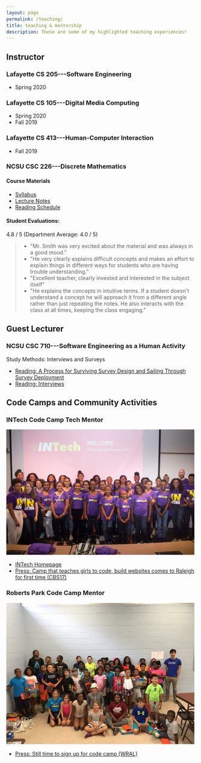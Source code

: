 ```yaml
---
layout: page
permalink: /teaching/
title: teaching & mentorship
description: These are some of my highlighted teaching experiences!
---
```


## Instructor
### **Lafayette CS 205---Software Engineering**
- Spring 2020

### **Lafayette CS 105---Digital Media Computing**
- Spring 2020
- Fall 2019

### **Lafayette CS 413---Human-Computer Interaction**
- Fall 2019

### **NCSU CSC 226---Discrete Mathematics**  

#### Course Materials
- [Syllabus](/assets/pdf/CSC_226_syllabus_Smith_2017.pdf)
- [Lecture Notes](https://drive.google.com/open?id=0BzCTsFTvzVNXVzZ4a2NacVA2SmM)
- [Reading Schedule](https://drive.google.com/open?id=1-RV9bInA3YxNKsnaumblgTTdTMCPQ2RAJ6z1ZSo1doc)

#### Student Evaluations: 
4.8 / 5 (Department Average: 4.0 / 5)

> * "Mr. Smith was very excited about the material and was always in a good mood."
> * "He very clearly explains difficult concepts and makes an effort to explain things in different ways for students who are having trouble understanding."
> * "Excellent teacher, clearly invested and interested in the subject itself"
> * "He explains the concepts in intuitive terms. If a student doesn't understand a concept he will approach it from a different angle rather than just repeating the notes. He also interacts with the class at all times, keeping the class engaging."

## Guest Lecturer 
### **NCSU CSC 710---Software Engineering as a Human Activity**

Study Methods: Interviews and Surveys

- [Reading: A Process for Surviving Survey Design and Sailing Through Survey Deployment](https://github.com/ds4se/chapters/blob/master/ermurph/survey-chapter.md)
- [Reading: Interviews](https://github.com/ds4se/chapters/blob/master/cabird/interviews.md)

## Code Camps and Community Activities

### INTech Code Camp Tech Mentor

![INTech Camp Participants](/assets/img/INTech.jpg)

- [INTech Homepage](http://intechcamp.org/)
- [Press: Camp that teaches girls to code, build websites comes to Raleigh for first time (CBS17)](https://www.cbs17.com/news/local-news/camp-that-teaches-girls-to-code-build-websites-comes-to-raleigh-for-first-time/1016969653)

### Roberts Park Code Camp Mentor

![Roberts Park Camp Participants](/assets/img/ABBCamp.jpg)

- [Press: Still time to sign up for code camp (WRAL)](https://www.wral.com/still-time-to-sign-up-for-code-camp-40-camp-that-comes-with-free-kindle-fire/17723324/)

